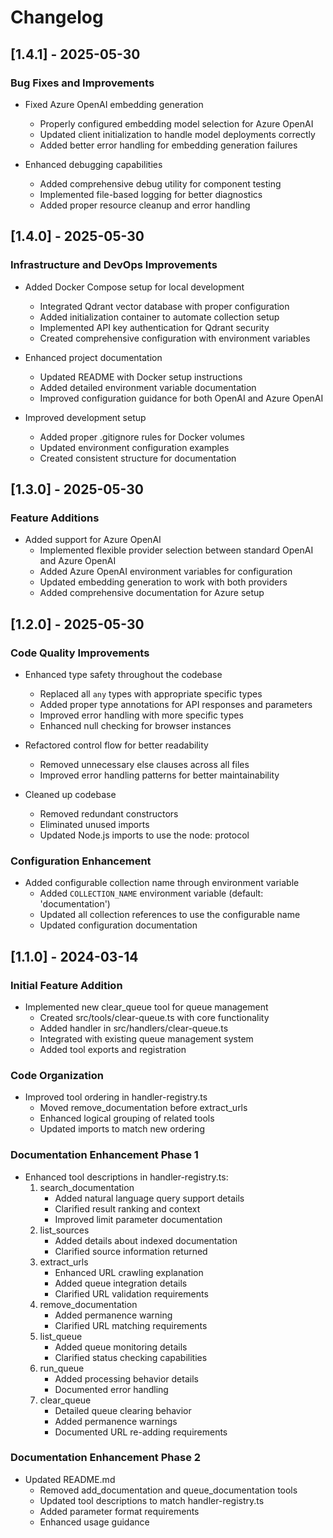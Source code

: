# Changelog

## [1.4.1] - 2025-05-30

### Bug Fixes and Improvements

- Fixed Azure OpenAI embedding generation
  - Properly configured embedding model selection for Azure OpenAI
  - Updated client initialization to handle model deployments correctly
  - Added better error handling for embedding generation failures

- Enhanced debugging capabilities
  - Added comprehensive debug utility for component testing
  - Implemented file-based logging for better diagnostics
  - Added proper resource cleanup and error handling

## [1.4.0] - 2025-05-30

### Infrastructure and DevOps Improvements

- Added Docker Compose setup for local development
  - Integrated Qdrant vector database with proper configuration
  - Added initialization container to automate collection setup
  - Implemented API key authentication for Qdrant security
  - Created comprehensive configuration with environment variables

- Enhanced project documentation
  - Updated README with Docker setup instructions
  - Added detailed environment variable documentation
  - Improved configuration guidance for both OpenAI and Azure OpenAI

- Improved development setup
  - Added proper .gitignore rules for Docker volumes
  - Updated environment configuration examples
  - Created consistent structure for documentation

## [1.3.0] - 2025-05-30

### Feature Additions

- Added support for Azure OpenAI
  - Implemented flexible provider selection between standard OpenAI and Azure OpenAI
  - Added Azure OpenAI environment variables for configuration
  - Updated embedding generation to work with both providers
  - Added comprehensive documentation for Azure setup

## [1.2.0] - 2025-05-30

### Code Quality Improvements

- Enhanced type safety throughout the codebase
  - Replaced all `any` types with appropriate specific types
  - Added proper type annotations for API responses and parameters
  - Improved error handling with more specific types
  - Enhanced null checking for browser instances

- Refactored control flow for better readability
  - Removed unnecessary else clauses across all files
  - Improved error handling patterns for better maintainability

- Cleaned up codebase
  - Removed redundant constructors
  - Eliminated unused imports
  - Updated Node.js imports to use the node: protocol

### Configuration Enhancement

- Added configurable collection name through environment variable
  - Added `COLLECTION_NAME` environment variable (default: 'documentation')
  - Updated all collection references to use the configurable name
  - Updated configuration documentation

## [1.1.0] - 2024-03-14

### Initial Feature Addition

- Implemented new clear_queue tool for queue management
  - Created src/tools/clear-queue.ts with core functionality
  - Added handler in src/handlers/clear-queue.ts
  - Integrated with existing queue management system
  - Added tool exports and registration

### Code Organization

- Improved tool ordering in handler-registry.ts
  - Moved remove_documentation before extract_urls
  - Enhanced logical grouping of related tools
  - Updated imports to match new ordering

### Documentation Enhancement Phase 1

- Enhanced tool descriptions in handler-registry.ts:
  1. search_documentation
     - Added natural language query support details
     - Clarified result ranking and context
     - Improved limit parameter documentation
  2. list_sources
     - Added details about indexed documentation
     - Clarified source information returned
  3. extract_urls
     - Enhanced URL crawling explanation
     - Added queue integration details
     - Clarified URL validation requirements
  4. remove_documentation
     - Added permanence warning
     - Clarified URL matching requirements
  5. list_queue
     - Added queue monitoring details
     - Clarified status checking capabilities
  6. run_queue
     - Added processing behavior details
     - Documented error handling
  7. clear_queue
     - Detailed queue clearing behavior
     - Added permanence warnings
     - Documented URL re-adding requirements

### Documentation Enhancement Phase 2

- Updated README.md
  - Removed add_documentation and queue_documentation tools
  - Updated tool descriptions to match handler-registry.ts
  - Added parameter format requirements
  - Enhanced usage guidance
